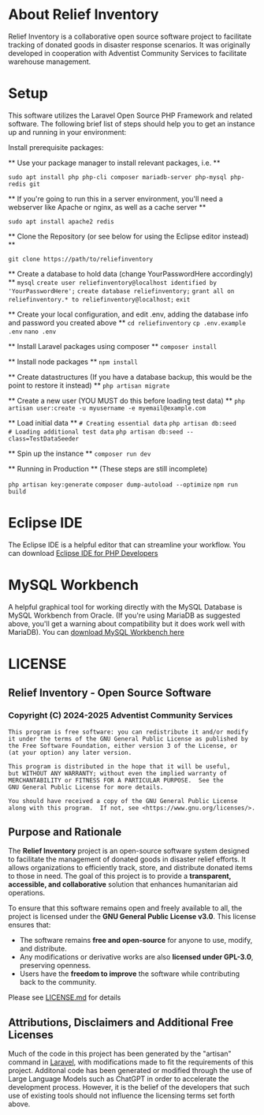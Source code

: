 # About Relief Inventory

Relief Inventory is a collaborative open source software project to facilitate tracking of donated goods in disaster response scenarios. 
It was originally developed in cooperation with Adventist Community Services to facilitate warehouse management.

# Setup 

This software utilizes the Laravel Open Source PHP Framework and related software. The following brief list of steps
should help you to get an instance up and running in your environment:

Install prerequisite packages:

** Use your package manager to install relevant packages, i.e. **

  `sudo apt install php php-cli composer mariadb-server php-mysql php-redis git`
  
** If you're going to run this in a server environment, you'll need a webserver like Apache or nginx, as well as a cache server **

  `sudo apt install apache2 redis`

** Clone the Repository (or see below for using the Eclipse editor instead) **

  `git clone https://path/to/reliefinventory`

** Create a database to hold data (change YourPasswordHere accordingly) **
  `mysql`
  `create user reliefinventory@localhost identified by 'YourPasswordHere';`
  `create database reliefinventory;`
  `grant all on reliefinventory.* to reliefinventory@localhost;`
  `exit`

** Create your local configuration, and edit .env, adding the database info and password you created above **
  `cd reliefinventory`
  `cp .env.example .env`
  `nano .env`

** Install Laravel packages using composer **
  `composer install`
  
** Install node packages **
  `npm install`

** Create datastructures (If you have a database backup, this would be the point to restore it instead) **
  `php artisan migrate`
  
** Create a new user (YOU MUST do this before loading test data) **
  `php artisan user:create -u myusername -e myemail@example.com`
  
** Load initial data **
  `# Creating essential data`
  `php artisan db:seed`  
  `# Loading additional test data`
  `php artisan db:seed --class=TestDataSeeder`

** Spin up the instance **
  `composer run dev`
  
** Running in Production **
(These steps are still incomplete)

  `php artisan key:generate`
  `composer dump-autoload --optimize`
  `npm run build`
  
  
# Eclipse IDE

The Eclipse IDE is a helpful editor that can streamline your workflow. You can download [Eclipse IDE for PHP Developers](https://www.eclipse.org/downloads/packages/)

# MySQL Workbench

A helpful graphical tool for working directly with the MySQL Database is MySQL Workbench from Oracle. (If you're using MariaDB as suggested above, you'll get a warning about compatibility but it does work well with MariaDB). You can [download MySQL Workbench here](https://www.mysql.com/products/workbench/)


# LICENSE

## Relief Inventory - Open Source Software

### Copyright (C) 2024-2025 Adventist Community Services
    This program is free software: you can redistribute it and/or modify
    it under the terms of the GNU General Public License as published by
    the Free Software Foundation, either version 3 of the License, or
    (at your option) any later version.
    
    This program is distributed in the hope that it will be useful,
    but WITHOUT ANY WARRANTY; without even the implied warranty of
    MERCHANTABILITY or FITNESS FOR A PARTICULAR PURPOSE.  See the
    GNU General Public License for more details.
    
    You should have received a copy of the GNU General Public License
    along with this program.  If not, see <https://www.gnu.org/licenses/>.

## Purpose and Rationale
The **Relief Inventory** project is an open-source software system designed to facilitate the management of donated goods in disaster relief efforts. It allows organizations to efficiently track, store, and distribute donated items to those in need. The goal of this project is to provide a **transparent, accessible, and collaborative** solution that enhances humanitarian aid operations.

To ensure that this software remains open and freely available to all, the project is licensed under the **GNU General Public License v3.0**. This license ensures that:
- The software remains **free and open-source** for anyone to use, modify, and distribute.
- Any modifications or derivative works are also **licensed under GPL-3.0**, preserving openness.
- Users have the **freedom to improve** the software while contributing back to the community.

Please see [LICENSE.md](LICENSE.md) for details

## Attributions, Disclaimers and Additional Free Licenses
Much of the code in this project has been generated by the "artisan" command in [Laravel](https://laravel.com/), with modifications made to fit the requirements of this project. Additonal code has been generated or modified through the use of Large Language Models such as ChatGPT in order to accelerate the development process. However, it is the belief of the developers that such use of existing tools should not influence the licensing terms set forth above. 


